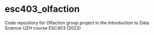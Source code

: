 # esc403_olfaction
Code repository for Olfaction group project in the Introduction to Data Science UZH course ESC403 (2022)
